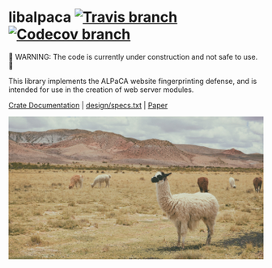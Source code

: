 # libalpaca [![Travis branch](https://img.shields.io/travis/camelids/libalpaca/master.svg)](https://travis-ci.org/camelids/libalpaca) [![Codecov branch](https://img.shields.io/codecov/c/github/camelids/libalpaca/master.svg)](https://codecov.io/gh/camelids/libalpaca)

:construction: WARNING: The code is currently under construction and not safe to use. :construction:

This library implements the ALPaCA website fingerprinting defense, and is intended for use in the creation of web server modules.

[Crate Documentation](https://camelids.github.io/libalpaca/master/alpaca/) |
[design/specs.txt](https://github.com/camelids/libalpaca/blob/master/design/specs.txt) |
[Paper](https://www.degruyter.com/view/j/popets.2017.2017.issue-2/popets-2017-0023/popets-2017-0023.xml)

<p align="center">
  <img src="/design/images/alpacas-in-a-field.jpg">
</p>
